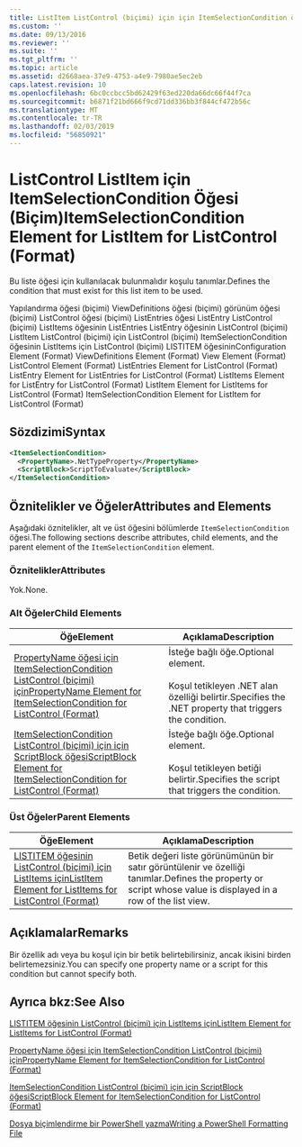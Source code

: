 ```yaml
---
title: ListItem ListControl (biçimi) için için ItemSelectionCondition öğesi | Microsoft Docs
ms.custom: ''
ms.date: 09/13/2016
ms.reviewer: ''
ms.suite: ''
ms.tgt_pltfrm: ''
ms.topic: article
ms.assetid: d2668aea-37e9-4753-a4e9-7980ae5ec2eb
caps.latest.revision: 10
ms.openlocfilehash: 6bc0ccbcc5bd62429f63ed220da66dc66f44f7ca
ms.sourcegitcommit: b6871f21bd666f9cd71dd336bb3f844cf472b56c
ms.translationtype: MT
ms.contentlocale: tr-TR
ms.lasthandoff: 02/03/2019
ms.locfileid: "56850921"
---
```

# <a name="itemselectioncondition-element-for-listitem-for-listcontrol-format"></a><span data-ttu-id="5ad48-102">ListControl ListItem için ItemSelectionCondition Öğesi (Biçim)</span><span class="sxs-lookup"><span data-stu-id="5ad48-102">ItemSelectionCondition Element for ListItem for ListControl (Format)</span></span>

<span data-ttu-id="5ad48-103">Bu liste öğesi için kullanılacak bulunmalıdır koşulu tanımlar.</span><span class="sxs-lookup"><span data-stu-id="5ad48-103">Defines the condition that must exist for this list item to be used.</span></span>

<span data-ttu-id="5ad48-104">Yapılandırma öğesi (biçimi) ViewDefinitions öğesi (biçimi) görünüm öğesi (biçimi) ListControl öğesi (biçimi) ListEntries öğesi ListEntry ListControl (biçimi) ListItems öğesinin ListEntries ListEntry öğesinin ListControl (biçimi) ListItem ListControl (biçimi) için ListControl (biçimi) ItemSelectionCondition öğesinin ListItems için ListControl (biçimi) LISTITEM öğesinin</span><span class="sxs-lookup"><span data-stu-id="5ad48-104">Configuration Element (Format) ViewDefinitions Element (Format) View Element (Format) ListControl Element (Format) ListEntries Element for ListControl (Format) ListEntry Element for ListEntries for ListControl (Format) ListItems Element for ListEntry for ListControl (Format) ListItem Element for ListItems for ListControl (Format) ItemSelectionCondition Element for ListItem for ListControl (Format)</span></span>

## <a name="syntax"></a><span data-ttu-id="5ad48-105">Sözdizimi</span><span class="sxs-lookup"><span data-stu-id="5ad48-105">Syntax</span></span>

```xml
<ItemSelectionCondition>
  <PropertyName>.NetTypeProperty</PropertyName>
  <ScriptBlock>ScriptToEvaluate</ScriptBlock>
</ItemSelectionCondition>
```

## <a name="attributes-and-elements"></a><span data-ttu-id="5ad48-106">Öznitelikler ve Öğeler</span><span class="sxs-lookup"><span data-stu-id="5ad48-106">Attributes and Elements</span></span>

<span data-ttu-id="5ad48-107">Aşağıdaki öznitelikler, alt ve üst öğesini bölümlerde `ItemSelectionCondition` öğesi.</span><span class="sxs-lookup"><span data-stu-id="5ad48-107">The following sections describe attributes, child elements, and the parent element of the `ItemSelectionCondition` element.</span></span>

### <a name="attributes"></a><span data-ttu-id="5ad48-108">Öznitelikler</span><span class="sxs-lookup"><span data-stu-id="5ad48-108">Attributes</span></span>

<span data-ttu-id="5ad48-109">Yok.</span><span class="sxs-lookup"><span data-stu-id="5ad48-109">None.</span></span>

### <a name="child-elements"></a><span data-ttu-id="5ad48-110">Alt Öğeler</span><span class="sxs-lookup"><span data-stu-id="5ad48-110">Child Elements</span></span>

|<span data-ttu-id="5ad48-111">Öğe</span><span class="sxs-lookup"><span data-stu-id="5ad48-111">Element</span></span>|<span data-ttu-id="5ad48-112">Açıklama</span><span class="sxs-lookup"><span data-stu-id="5ad48-112">Description</span></span>|
|-------------|-----------------|
|[<span data-ttu-id="5ad48-113">PropertyName öğesi için ItemSelectionCondition ListControl (biçimi) için</span><span class="sxs-lookup"><span data-stu-id="5ad48-113">PropertyName Element for ItemSelectionCondition for ListControl (Format)</span></span>](./propertyname-element-for-itemselectioncondition-for-listcontrol-format.md)|<span data-ttu-id="5ad48-114">İsteğe bağlı öğe.</span><span class="sxs-lookup"><span data-stu-id="5ad48-114">Optional element.</span></span><br /><br /> <span data-ttu-id="5ad48-115">Koşul tetikleyen .NET alan özelliği belirtir.</span><span class="sxs-lookup"><span data-stu-id="5ad48-115">Specifies the .NET property that triggers the condition.</span></span>|
|[<span data-ttu-id="5ad48-116">ItemSelectionCondition ListControl (biçimi) için için ScriptBlock öğesi</span><span class="sxs-lookup"><span data-stu-id="5ad48-116">ScriptBlock Element for ItemSelectionCondition for ListControl (Format)</span></span>](./scriptblock-element-for-itemselectioncondition-for-listcontrol-format.md)|<span data-ttu-id="5ad48-117">İsteğe bağlı öğe.</span><span class="sxs-lookup"><span data-stu-id="5ad48-117">Optional element.</span></span><br /><br /> <span data-ttu-id="5ad48-118">Koşul tetikleyen betiği belirtir.</span><span class="sxs-lookup"><span data-stu-id="5ad48-118">Specifies the script that triggers the condition.</span></span>|

### <a name="parent-elements"></a><span data-ttu-id="5ad48-119">Üst Öğeler</span><span class="sxs-lookup"><span data-stu-id="5ad48-119">Parent Elements</span></span>

|<span data-ttu-id="5ad48-120">Öğe</span><span class="sxs-lookup"><span data-stu-id="5ad48-120">Element</span></span>|<span data-ttu-id="5ad48-121">Açıklama</span><span class="sxs-lookup"><span data-stu-id="5ad48-121">Description</span></span>|
|-------------|-----------------|
|[<span data-ttu-id="5ad48-122">LISTITEM öğesinin ListControl (biçimi) için ListItems için</span><span class="sxs-lookup"><span data-stu-id="5ad48-122">ListItem Element for ListItems for ListControl (Format)</span></span>](./listitem-element-for-listitems-for-listcontrol-format.md)|<span data-ttu-id="5ad48-123">Betik değeri liste görünümünün bir satır görüntülenir ve özelliği tanımlar.</span><span class="sxs-lookup"><span data-stu-id="5ad48-123">Defines the property or script whose value is displayed in a row of the list view.</span></span>|

## <a name="remarks"></a><span data-ttu-id="5ad48-124">Açıklamalar</span><span class="sxs-lookup"><span data-stu-id="5ad48-124">Remarks</span></span>

<span data-ttu-id="5ad48-125">Bir özellik adı veya bu koşul için bir betik belirtebilirsiniz, ancak ikisini birden belirtemezsiniz.</span><span class="sxs-lookup"><span data-stu-id="5ad48-125">You can specify one property name or a script for this condition but cannot specify both.</span></span>

## <a name="see-also"></a><span data-ttu-id="5ad48-126">Ayrıca bkz:</span><span class="sxs-lookup"><span data-stu-id="5ad48-126">See Also</span></span>

[<span data-ttu-id="5ad48-127">LISTITEM öğesinin ListControl (biçimi) için ListItems için</span><span class="sxs-lookup"><span data-stu-id="5ad48-127">ListItem Element for ListItems for ListControl (Format)</span></span>](./listitem-element-for-listitems-for-listcontrol-format.md)

[<span data-ttu-id="5ad48-128">PropertyName öğesi için ItemSelectionCondition ListControl (biçimi) için</span><span class="sxs-lookup"><span data-stu-id="5ad48-128">PropertyName Element for ItemSelectionCondition for ListControl (Format)</span></span>](./propertyname-element-for-itemselectioncondition-for-listcontrol-format.md)

[<span data-ttu-id="5ad48-129">ItemSelectionCondition ListControl (biçimi) için için ScriptBlock öğesi</span><span class="sxs-lookup"><span data-stu-id="5ad48-129">ScriptBlock Element for ItemSelectionCondition for ListControl (Format)</span></span>](./scriptblock-element-for-itemselectioncondition-for-listcontrol-format.md)

[<span data-ttu-id="5ad48-130">Dosya biçimlendirme bir PowerShell yazma</span><span class="sxs-lookup"><span data-stu-id="5ad48-130">Writing a PowerShell Formatting File</span></span>](./writing-a-powershell-formatting-file.md)
